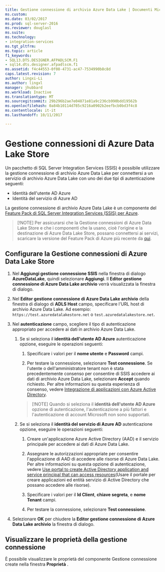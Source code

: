 ```yaml
---
title: Gestione connessione di archivio Azure Data Lake | Documenti Microsoft
ms.custom: 
ms.date: 03/02/2017
ms.prod: sql-server-2016
ms.reviewer: douglasl
ms.suite: 
ms.technology:
- integration-services
ms.tgt_pltfrm: 
ms.topic: article
f1_keywords:
- SQL13.DTS.DESIGNER.AFPADLSCM.F1
- sql14.dts.designer.afpadlscm.f1
ms.assetid: f4c44553-0f08-4731-ac47-7534990b8c8d
caps.latest.revision: 7
author: Lingxi-Li
ms.author: lingxl
manager: jhubbard
ms.workload: Inactive
ms.translationtype: MT
ms.sourcegitcommit: 29b296b2ae7e04871e81a9c236cb990bdd19562b
ms.openlocfilehash: 0a84b10114d785c9216a0902b2eefbcb0bd3f4c8
ms.contentlocale: it-it
ms.lasthandoff: 10/11/2017

---
```

# <a name="azure-data-lake-store-connection-manager"></a>Gestione connessioni di Azure Data Lake Store
Un pacchetto di SQL Server Integration Services (SSIS) è possibile utilizzare la gestione connessione di archivio Azure Data Lake per connettersi a un servizio di archivio Azure Data Lake con uno dei due tipi di autenticazione seguenti:
-   Identità dell'utente AD Azure
-   Identità del servizio di Azure AD 

La gestione connessione di archivio Azure Data Lake è un componente del [Feature Pack di SQL Server Integration Services (SSIS) per Azure](../../integration-services/azure-feature-pack-for-integration-services-ssis.md).

>   [!NOTE]
> Per assicurarsi che la Gestione connessioni di Azure Data Lake Store e che i componenti che la usano, cioè l'origine e la destinazione di Azure Data Lake Store, possano connettersi ai servizi, scaricare la versione del Feature Pack di Azure più recente da [qui](https://www.microsoft.com/download/details.aspx?id=49492). 
 
## <a name="configure-the-azure-data-lake-store-connection-manager"></a>Configurare la Gestione connessioni di Azure Data Lake Store

1.  Nel **Aggiungi gestione connessione SSIS** nella finestra di dialogo **AzureDataLake**, quindi selezionare **Aggiungi**. Il **Editor gestione connessione di Azure Data Lake archivio** verrà visualizzata la finestra di dialogo.
  
2.  Nel **Editor gestione connessione di Azure Data Lake archivio** della finestra di dialogo di **ADLS Host** campo, specificare l'URL host di archivio Azure Data Lake. Ad esempio: `https://test.azuredatalakestore.net` o `test.azuredatalakestore.net`.
  
3.  Nel **autenticazione** campo, scegliere il tipo di autenticazione appropriato per accedere ai dati in archivio Azure Data Lake.

    1.  Se si seleziona il **identità dell'utente AD Azure** autenticazione opzione, eseguire le operazioni seguenti:
        1. Specificare i valori per il **nome utente** e **Password** campi. 
    
        2. Per testare la connessione, selezionare **Test connessione**. Se l'utente o dell'amministratore tenant non è stata precedentemente consenso per consentire di SSIS accedere ai dati di archivio Azure Data Lake, selezionare **Accept** quando richiesto. Per altre informazioni su questa esperienza di consenso, vedere [Integrazione di applicazioni con Azure Active Directory](https://docs.microsoft.com/en-us/azure/active-directory/active-directory-integrating-applications#updating-an-application).
    
        >   [!NOTE] 
        > Quando si seleziona il **identità dell'utente AD Azure** opzione di autenticazione, l'autenticazione a più fattori e l'autenticazione di account Microsoft non sono supportati.
    
    2. Se si seleziona il **identità del servizio di Azure AD** autenticazione opzione, eseguire le operazioni seguenti:
        1. Creare un'applicazione Azure Active Directory (AAD) e il servizio principale per accedere ai dati di Azure Data Lake.
    
        2. Assegnare le autorizzazioni appropriate per consentire l'applicazione di AAD di accedere alle risorse di Azure Data Lake. Per altre informazioni su questa opzione di autenticazione, vedere [Use portal to create Active Directory application and service principal that can access resources](https://docs.microsoft.com/en-us/azure/azure-resource-manager/resource-group-create-service-principal-portal)(Usare il portale per creare applicazioni ed entità servizio di Active Directory che possano accedere alle risorse).
    
        3. Specificare i valori per il **Id Client**, **chiave segreta**, e **nome Tenant** campi.
    
        4. Per testare la connessione, selezionare **Test connessione**.  
  
6.  Selezionare **OK** per chiudere la **Editor gestione connessione di Azure Data Lake archivio** la finestra di dialogo.  

## <a name="view-the-properties-of-the-connection-manager"></a>Visualizzare le proprietà della gestione connessione
È possibile visualizzare le proprietà del componente Gestione connessione create nella finestra **Proprietà** .  
  
  

